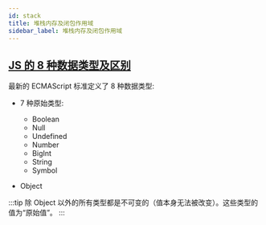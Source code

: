 ```yaml
---
id: stack
title: 堆栈内存及闭包作用域
sidebar_label: 堆栈内存及闭包作用域
---
```


## [JS 的 8 种数据类型及区别](https://developer.mozilla.org/zh-CN/docs/Web/JavaScript/Data_structures)

最新的 ECMAScript 标准定义了 8 种数据类型:

- 7 种原始类型:

  - Boolean
  - Null
  - Undefined
  - Number
  - BigInt
  - String
  - Symbol

- Object

:::tip
除 Object 以外的所有类型都是不可变的（值本身无法被改变）。这些类型的值为“原始值”。
:::
